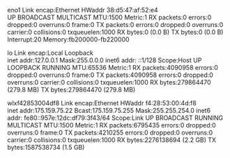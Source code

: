 eno1      Link encap:Ethernet  HWaddr 38:d5:47:af:52:e4  
          UP BROADCAST MULTICAST  MTU:1500  Metric:1
          RX packets:0 errors:0 dropped:0 overruns:0 frame:0
          TX packets:0 errors:0 dropped:0 overruns:0 carrier:0
          collisions:0 txqueuelen:1000 
          RX bytes:0 (0.0 B)  TX bytes:0 (0.0 B)
          Interrupt:20 Memory:fb200000-fb220000 

lo        Link encap:Local Loopback  
          inet addr:127.0.0.1  Mask:255.0.0.0
          inet6 addr: ::1/128 Scope:Host
          UP LOOPBACK RUNNING  MTU:65536  Metric:1
          RX packets:4090958 errors:0 dropped:0 overruns:0 frame:0
          TX packets:4090958 errors:0 dropped:0 overruns:0 carrier:0
          collisions:0 txqueuelen:1000 
          RX bytes:279864470 (279.8 MB)  TX bytes:279864470 (279.8 MB)

wlxf42853004df8 Link encap:Ethernet  HWaddr f4:28:53:00:4d:f8  
          inet addr:175.159.75.22  Bcast:175.159.75.255  Mask:255.255.254.0
          inet6 addr: fe80::957e:12dc:df79:3f43/64 Scope:Link
          UP BROADCAST RUNNING MULTICAST  MTU:1500  Metric:1
          RX packets:6795435 errors:0 dropped:0 overruns:0 frame:0
          TX packets:4210255 errors:0 dropped:0 overruns:0 carrier:0
          collisions:0 txqueuelen:1000 
          RX bytes:2276138694 (2.2 GB)  TX bytes:1587538734 (1.5 GB)

